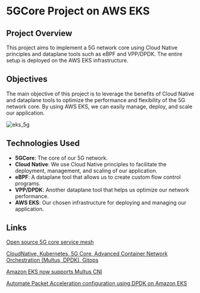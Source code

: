 # 5GCore Project on AWS EKS

## Project Overview

This project aims to implement a 5G network core using Cloud Native principles and dataplane tools such as eBPF and VPP/DPDK. The entire setup is deployed on the AWS EKS infrastructure.

## Objectives

The main objective of this project is to leverage the benefits of Cloud Native and dataplane tools to optimize the performance and flexibility of the 5G network core. By using AWS EKS, we can easily manage, deploy, and scale our application.

![eks_5g](https://github.com/kouamdo/SDN_Lab/assets/39982727/3aec4cf3-3d62-455b-979a-85f6d529823c)

## Technologies Used

- **5GCore**: The core of our 5G network.
- **Cloud Native**: We use Cloud Native principles to facilitate the deployment, management, and scaling of our application.
- **eBPF**: A dataplane tool that allows us to create custom flow control programs.
- **VPP/DPDK**: Another dataplane tool that helps us optimize our network performance.
- **AWS EKS**: Our chosen infrastructure for deploying and managing our application.

## Links

[Open source 5G core service mesh](https://bitbucket.org/infinitydon/opensource-5g-core-service-mesh/src/main/)

[CloudNative, Kubernetes, 5G Core, Advanced Container Network Orchestration (Multus, DPDK), Gitops](https://www.youtube.com/@telco-cloud-native8489)

[Amazon EKS now supports Multus CNI](https://aws.amazon.com/fr/blogs/containers/amazon-eks-now-supports-multus-cni/)

[Automate Packet Acceleration configuration using DPDK on Amazon EKS](https://aws.amazon.com/fr/blogs/industries/automate-packet-acceleration-configuration-using-dpdk-on-amazon-eks/)
